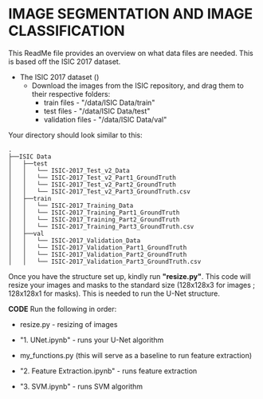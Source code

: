 IMAGE SEGMENTATION AND IMAGE CLASSIFICATION
=
This ReadMe file provides an overview on what data files are needed. This is based off the ISIC 2017 dataset.

* The ISIC 2017 dataset ()
  * Download the images from the ISIC repository, and drag them to their respective folders:
    * train files - "/data/ISIC Data/train"
    * test files -  "/data/ISIC Data/test"
    * validation files - "/data/ISIC Data/val"

Your directory should look similar to this: 
```
.
├──ISIC Data
│   ├──test
│   │   └── ISIC-2017_Test_v2_Data
│   │   └── ISIC-2017_Test_v2_Part1_GroundTruth
│   │   └── ISIC-2017_Test_v2_Part2_GroundTruth
│   │   └── ISIC-2017_Test_v2_Part3_GroundTruth.csv
│   ├──train
│   │   └── ISIC-2017_Training_Data
│   │   └── ISIC-2017_Training_Part1_GroundTruth
│   │   └── ISIC-2017_Training_Part2_GroundTruth
│   │   └── ISIC-2017_Training_Part3_GroundTruth.csv
│   ├──val
│   │   └── ISIC-2017_Validation_Data
│   │   └── ISIC-2017_Validation_Part1_GroundTruth
│   │   └── ISIC-2017_Validation_Part2_GroundTruth
│   │   └── ISIC-2017_Validation_Part3_GroundTruth.csv

```
Once you have the structure set up, kindly run __"resize.py"__. This code will resize your images and masks to the standard size (128x128x3 for images ; 128x128x1 for masks). This is needed to run the U-Net structure.

__CODE__
Run the following in order:

* resize.py - resizing of images

* "1. UNet.ipynb" - runs your U-Net algorithm

* my_functions.py (this will serve as a baseline to run feature extraction)

* "2. Feature Extraction.ipynb" - runs feature extraction

* "3. SVM.ipynb" - runs SVM algorithm


